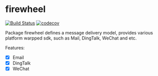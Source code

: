 # firewheel 
[![Build Status](https://travis-ci.org/LiangXianSen/firewheel.svg?branch=main)](https://travis-ci.org/LiangXianSen/firewheel) [![codecov](https://codecov.io/gh/LiangXianSen/firewheel/branch/main/graph/badge.svg?token=HK8JOVPZN3)](https://codecov.io/gh/LiangXianSen/firewheel)

Package firewheel defines a message delivery model, provides various platform warpped sdk, such as Mail, DingTalk, WeChat and etc.



Features:

- [x] Email
- [x] DingTalk
- [x] WeChat